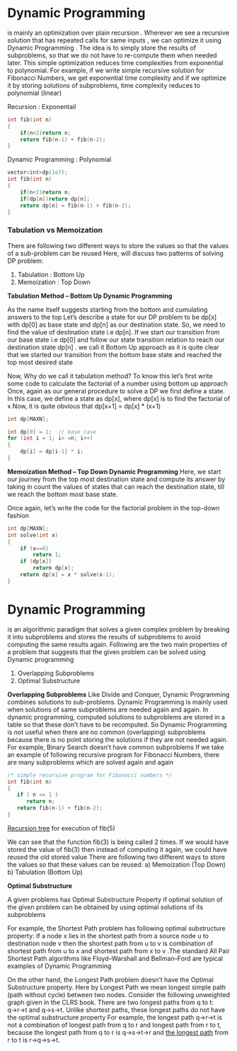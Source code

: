# Dynamic Programming

is mainly an optimization over plain recursion . Wherever we see a recursive solution that has 
repeated calls for same inputs , we can optimize it using Dynamic Programming . The idea is to simply store
the results of subproblems, so that we do not have to re-compute them when needed later. This simple optimization 
reduces time complexities from exponential to polynomial.
For example, if we write simple recursive solution for Fibonacci Numbers, we get exponential time complexity 
and if we optimize it 
by storing solutions of subproblems, time complexity reduces to polynomial (linear)

  Recursion : Exponentail
```cpp
int fib(int n)
{
    if(n<2)return n;
    return fib(n-1) + fib(n-2);
}
```

  Dynamic Programming : Polynomial
```cpp
vector<int>dp(1e7);
int fib(int n)
{
    if(n<2)return n;
    if(dp[n])return dp[n];
    return dp[n] = fib(n-1) + fib(n-2);
}
```

### Tabulation vs Memoization

There are following two different ways to store the values so that the values of a sub-problem can be reused
Here, will discuss two patterns of solving DP problem:

1) Tabulation   : Bottom Up
2) Memoization  : Top Down


**Tabulation Method – Bottom Up Dynamic Programming**
                      
As the name itself suggests starting from the bottom and cumulating answers to the top
Let’s describe a state for our DP problem to be dp[x] with dp[0] as base state and dp[n] as our destination state. 
So, we need to find the value of destination state i.e dp[n].
If we start our transition from our base state i.e dp[0] and follow our state transition relation to reach 
our destination state dp[n] . we call it Bottom Up approach as it is quite clear that we started our transition
from the bottom base state and reached the top most desired state

Now, Why do we call it tabulation method?
To know this let’s first write some code to calculate the factorial of a number using bottom up approach
Once, again as our general procedure to solve a DP we first define a state. 
In this case, we define a state as dp[x], where dp[x] is to find the factorial of x
Now, it is quite obvious that dp[x+1] = dp[x] * (x+1)

```cpp
int dp[MAXN];

int dp[0] = 1;  // base case
for (int i = 1; i< =n; i++)
{
    dp[i] = dp[i-1] * i;
}
```

**Memoization Method – Top Down Dynamic Programming** 
Here, we start our journey from the top most destination state and compute its answer by taking in count 
the values of states that can reach the destination state, till we reach the bottom most base state.

Once again, let’s write the code for the factorial problem in the top-down fashion

```cpp
int dp[MAXN];
int solve(int x)
{
    if (x==0)
        return 1;
    if (dp[x])
        return dp[x];
    return dp[x] = x * solve(x-1);
}
```

# Dynamic Programming 

is an algorithmic paradigm that solves a given complex problem by breaking it into subproblems 
and stores the results of subproblems to avoid computing the same results again. Following are the two main 
properties of a problem that suggests that the given problem can be solved using Dynamic programming

1) Overlapping Subproblems
2) Optimal Substructure

**Overlapping Subproblems**
Like Divide and Conquer, Dynamic Programming combines solutions to sub-problems. Dynamic Programming is mainly used
when solutions  of same subproblems are needed again and again. In dynamic programming, computed solutions to 
subproblems are stored in a table so that these don’t have to be recomputed. So Dynamic Programming is not useful
when there are no common (overlapping)  subproblems because there is no point storing the solutions if they are not
needed again. For example, Binary Search doesn’t have common subproblems If we take an example of following recursive
program for Fibonacci Numbers, there are many subproblems which are solved again and again
```cpp
/* simple recursive program for Fibonacci numbers */
int fib(int n) 
{ 
   if ( n <= 1 ) 
      return n; 
   return fib(n-1) + fib(n-2); 
}
```
[Recursion tree](https://github.com/Khaled-Mahmmoud/MyCompetitiveProgramming/blob/master/img/Dynamic%20Programming/Recursion%20tree%20fib(5).png) for execution of fib(5)


We can see that the function fib(3) is being called 2 times. If we would have stored the value of fib(3)
then instead of computing it  again, we could have reused the old stored value
There are following two different ways to store the values so that these 
values can be reused:
a) Memoization (Top Down)
b) Tabulation (Bottom Up)

**Optimal Substructure**

A given problems has Optimal Substructure Property if optimal solution of the given problem can be obtained by 
using optimal solutions of its subproblems

For example, the Shortest Path problem has following optimal substructure property:
If a node x lies in the shortest path from a source node u to destination node v then the shortest path 
from u to v is combination of shortest path from u to x and shortest path from x to v .The standard All Pair
Shortest Path algorithms like Floyd–Warshall and Bellman–Ford are typical examples of Dynamic Programming

On the other hand, the Longest Path problem doesn’t have the Optimal Substructure property. Here by Longest Path 
we mean longest  simple path (path without cycle) between two nodes. Consider the following unweighted graph given 
in the CLRS book. There are two longest paths from q to t: q→r→t and q→s→t. Unlike shortest paths, these longest
paths do not have the optimal substructure property For example, the longest path q→r→t is not a combination of 
longest path from q to r and longest path from r to t, because the longest path from q to r is q→s→t→r and 
[the longest path](https://github.com/Khaled-Mahmmoud/MyCompetitiveProgramming/blob/master/img/Dynamic%20Programming/longest%20path%20.png) from r to t is r→q→s→t.    
